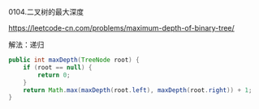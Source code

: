 0104.二叉树的最大深度

https://leetcode-cn.com/problems/maximum-depth-of-binary-tree/

解法：递归

```java
public int maxDepth(TreeNode root) {
    if (root == null) {
        return 0;
    }
    return Math.max(maxDepth(root.left), maxDepth(root.right)) + 1;
}
```

